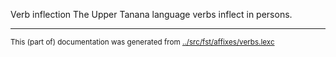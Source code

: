 Verb inflection
The Upper Tanana language verbs inflect in persons.



* * *
<small>This (part of) documentation was generated from [../src/fst/affixes/verbs.lexc](http://github.com/giellalt/lang-tau/blob/main/../src/fst/affixes/verbs.lexc)</small>
